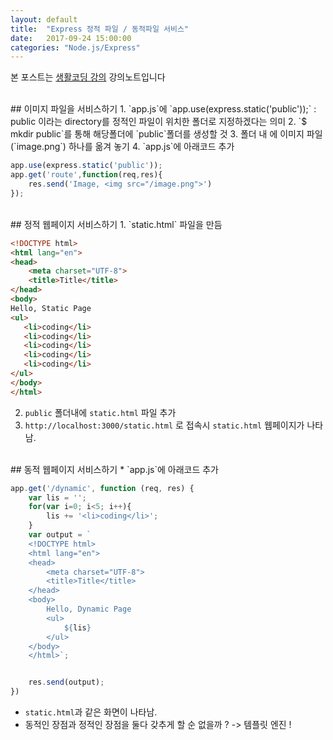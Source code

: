 ```yaml
---
layout: default
title:  "Express 정적 파일 / 동적파일 서비스"
date:   2017-09-24 15:00:00
categories: "Node.js/Express"
---
```


본 포스트는 [생활코딩 강의](https://www.inflearn.com/course/nodejs-강좌-생활코딩) 강의노트입니다


<br>
## 이미지 파일을 서비스하기
1. `app.js`에 `app.use(express.static('public'));` : public 이라는 directory를 정적인 파일이 위치한 폴더로 지정하겠다는 의미
2. `$ mkdir public`를 통해 해당폴더에 `public`폴더를 생성할 것
3. 폴더 내 에 이미지 파일(`image.png`) 하나를 옮겨 놓기
4. `app.js`에 아래코드 추가

```javascript
app.use(express.static('public'));
app.get('route',function(req,res){
    res.send('Image, <img src="/image.png">')
});
```

<br>
## 정적 웹페이지 서비스하기
1. `static.html` 파일을 만듬

```html
<!DOCTYPE html>
<html lang="en">
<head>
    <meta charset="UTF-8">
    <title>Title</title>
</head>
<body>
Hello, Static Page
<ul>
   <li>coding</li>
   <li>coding</li>
   <li>coding</li>
   <li>coding</li>
   <li>coding</li>
</ul>
</body>
</html>
```

2. `public` 폴더내에 `static.html` 파일 추가
3. `http://localhost:3000/static.html` 로 접속시 `static.html` 웹페이지가 나타남.


<br>
## 동적 웹페이지 서비스하기
* `app.js`에 아래코드 추가

```javascript
app.get('/dynamic', function (req, res) {
    var lis = '';
    for(var i=0; i<5; i++){
        lis += '<li>coding</li>';
    }
    var output = `
    <!DOCTYPE html>
    <html lang="en">
    <head>
        <meta charset="UTF-8">
        <title>Title</title>
    </head>
    <body>
        Hello, Dynamic Page
        <ul>
            ${lis}
        </ul>
    </body>
    </html>`;


    res.send(output);
})
```

* `static.html`과 같은 화면이 나타남.
* 동적인 장점과 정적인 장점을 둘다 갖추게 할 순 없을까 ? -> 템플릿 엔진 !



